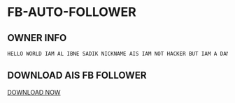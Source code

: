 # FB-AUTO-FOLLOWER 
## OWNER INFO

```javascript
HELLO WORLD IAM AL IBNE SADIK NICKNAME AIS IAM NOT HACKER BUT IAM A DANGER
````


## DOWNLOAD AIS FB FOLLOWER
<a href="https://raw.githubusercontent.com/Al-IBNE-SADIK/FB-AUTO-FOLLOWER/main/Auto_follower.apk">DOWNLOAD NOW</a>
